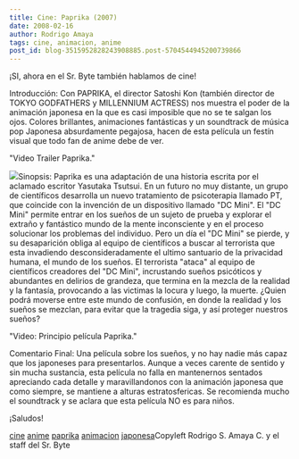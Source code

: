 ```yaml
---
title: Cine: Paprika (2007)
date: 2008-02-16
author: Rodrigo Amaya
tags: cine, animacion, anime
post_id: blog-3515952828243908885.post-5704544945200739866
---
```


¡SI, ahora en el Sr. Byte también hablamos de cine!

Introducción:
      Con PAPRIKA, el director Satoshi Kon (también director de TOKYO GODFATHERS y MILLENNIUM
      ACTRESS) nos muestra el poder de la animación japonesa en la que es casi imposible que no se
      te salgan los ojos. Colores brillantes, animaciones fantásticas y un soundtrack de música pop
      Japonesa absurdamente pegajosa, hacen de esta película un festín visual que todo fan de anime
      debe de ver.

"Video Trailer Paprika."

[![](http://bp0.blogger.com/_ayvorITawE4/R7cXTrTZHaI/AAAAAAAAAjU/6RkkQQjifog/s320/paprika.jpg)](http://bp0.blogger.com/_ayvorITawE4/R7cXTrTZHaI/AAAAAAAAAjU/6RkkQQjifog/s1600-h/paprika.jpg)Sinopsis: Paprika es una adaptación de una historia
      escrita por el aclamado escritor Yasutaka Tsutsui. En un futuro no muy distante, un grupo de
      científicos desarrolla un nuevo tratamiento de psicoterapia llamado PT, que coincide con la
      invención de un dispositivo llamado "DC Mini". El "DC Mini" permite entrar en los sueños de un
      sujeto de prueba y explorar el extraño y fantástico mundo de la mente inconsciente y en el
      proceso solucionar los problemas del individuo. Pero un día el "DC Mini" se pierde, y su
      desaparición obliga al equipo de científicos a buscar al terrorista que esta invadiendo
      desconsideradamente el ultimo santuario de la privacidad humana, el mundo de los sueños. El
      terrorista "ataca" al equipo de científicos creadores del "DC Mini", incrustando sueños
      psicóticos y abundantes en delirios de grandeza, que termina en la mezcla de la realidad y la
      fantasía, provocando a las victimas la locura y luego, la muerte.
¿Quien podrá
      moverse entre este mundo de confusión, en donde la realidad y los sueños se mezclan, para
      evitar que la tragedia siga, y así proteger nuestros sueños?

"Video: Principio película Paprika."

Comentario Final:
      Una película sobre los sueños, y no hay nadie más capaz que los japoneses para
      presentarlos. Aunque a veces carente de sentido y sin mucha sustancia, esta película no falla
      en mantenernos sentados apreciando cada detalle y maravillandonos con la animación japonesa
      que como siempre, se mantiene a alturas estratosfericas. Se recomienda mucho el soundtrack y
      se aclara que esta película NO es para niños.

¡Saludos!

[cine](http://www.blogalaxia.com/tags/cine) [anime](http://www.blogalaxia.com/tags/anime) [paprika](http://www.blogalaxia.com/tags/paprika) [animacion](http://www.blogalaxia.com/tags/animacion) [japonesa](http://www.blogalaxia.com/tags/japonesa)Copyleft Rodrigo S.
      Amaya C. y el staff del Sr. Byte